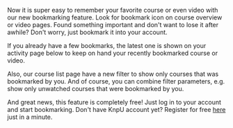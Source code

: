 Now it is super easy to remember your favorite course or even video with
our new bookmarking feature. Look for bookmark icon on course overview
or video pages. Found something important and don't want to lose it
after awhile? Don't worry, just bookmark it into your account.

If you already have a few bookmarks, the latest one is shown on your
activity page below to keep on hand your recently bookmarked course or video.

Also, our course list page have a new filter to show only courses that was
bookmarked by you. And of course, you can combine filter parameters, e.g.
show only unwatched courses that were bookmarked by you.

And great news, this feature is completely free! Just log in to your account
and start bookmarking. Don't have KnpU account yet? Register for free
<a href="https://knpuniversity.com/signup/">here</a> just in a minute.
